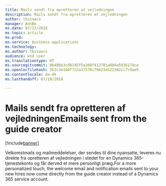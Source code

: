 ```yaml
---
title: Mails sendt fra opretteren af vejledningen
description: Mails sendt fra opretteren af vejledningen
author: tbisaacs
manager: AnnBe
ms.date: 07/22/2018
ms.topic: article
ms.prod: 
ms.service: business-applications
ms.technology: 
ms.author: tbisaacs
audience: end user
ms.translationtype: HT
ms.sourcegitcommit: 0b40bb3c98145f5a260f412701a884a5936174ce
ms.openlocfilehash: 5b3c3e194f722a37576cf0621e522382cc7c9ae5
ms.contentlocale: da-dk
ms.lasthandoff: 07/18/2018

---
```


#  <a name="emails-sent-from-the-guide-creator"></a><span data-ttu-id="87066-103">Mails sendt fra opretteren af vejledningen</span><span class="sxs-lookup"><span data-stu-id="87066-103">Emails sent from the guide creator</span></span> 

[!include[banner](../../../includes/banner.md)]

<span data-ttu-id="87066-104">Velkomstmails og mailmeddelelser, der sendes til dine nyansatte, leveres nu direkte fra opretteren af vejledningen i stedet for en Dynamics 365-tjenestekonto og får derved et mere personligt præg.</span><span class="sxs-lookup"><span data-stu-id="87066-104">For a more personalized touch, the welcome email and notification emails sent to your new hires now come directly from the guide creator instead of a Dynamics 365 service account.</span></span> 

